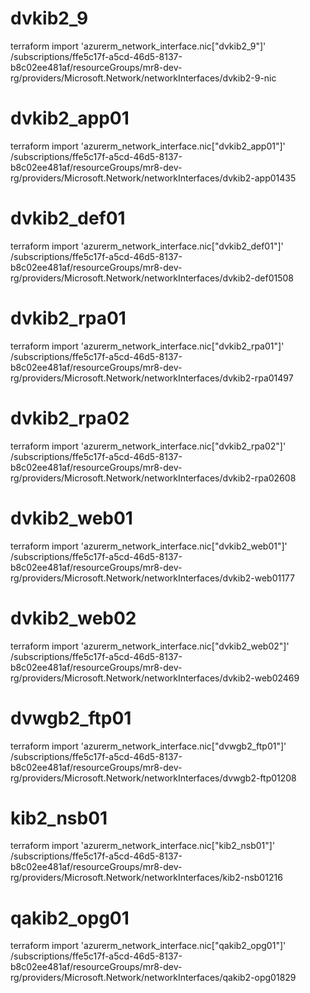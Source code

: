 # dvkib2_9
terraform import 'azurerm_network_interface.nic["dvkib2_9"]' \
/subscriptions/ffe5c17f-a5cd-46d5-8137-b8c02ee481af/resourceGroups/mr8-dev-rg/providers/Microsoft.Network/networkInterfaces/dvkib2-9-nic

# dvkib2_app01
terraform import 'azurerm_network_interface.nic["dvkib2_app01"]' \
/subscriptions/ffe5c17f-a5cd-46d5-8137-b8c02ee481af/resourceGroups/mr8-dev-rg/providers/Microsoft.Network/networkInterfaces/dvkib2-app01435

# dvkib2_def01
terraform import 'azurerm_network_interface.nic["dvkib2_def01"]' \
/subscriptions/ffe5c17f-a5cd-46d5-8137-b8c02ee481af/resourceGroups/mr8-dev-rg/providers/Microsoft.Network/networkInterfaces/dvkib2-def01508

# dvkib2_rpa01
terraform import 'azurerm_network_interface.nic["dvkib2_rpa01"]' \
/subscriptions/ffe5c17f-a5cd-46d5-8137-b8c02ee481af/resourceGroups/mr8-dev-rg/providers/Microsoft.Network/networkInterfaces/dvkib2-rpa01497

# dvkib2_rpa02
terraform import 'azurerm_network_interface.nic["dvkib2_rpa02"]' \
/subscriptions/ffe5c17f-a5cd-46d5-8137-b8c02ee481af/resourceGroups/mr8-dev-rg/providers/Microsoft.Network/networkInterfaces/dvkib2-rpa02608

# dvkib2_web01
terraform import 'azurerm_network_interface.nic["dvkib2_web01"]' \
/subscriptions/ffe5c17f-a5cd-46d5-8137-b8c02ee481af/resourceGroups/mr8-dev-rg/providers/Microsoft.Network/networkInterfaces/dvkib2-web01177

# dvkib2_web02
terraform import 'azurerm_network_interface.nic["dvkib2_web02"]' \
/subscriptions/ffe5c17f-a5cd-46d5-8137-b8c02ee481af/resourceGroups/mr8-dev-rg/providers/Microsoft.Network/networkInterfaces/dvkib2-web02469

# dvwgb2_ftp01
terraform import 'azurerm_network_interface.nic["dvwgb2_ftp01"]' \
/subscriptions/ffe5c17f-a5cd-46d5-8137-b8c02ee481af/resourceGroups/mr8-dev-rg/providers/Microsoft.Network/networkInterfaces/dvwgb2-ftp01208

# kib2_nsb01
terraform import 'azurerm_network_interface.nic["kib2_nsb01"]' \
/subscriptions/ffe5c17f-a5cd-46d5-8137-b8c02ee481af/resourceGroups/mr8-dev-rg/providers/Microsoft.Network/networkInterfaces/kib2-nsb01216

# qakib2_opg01
terraform import 'azurerm_network_interface.nic["qakib2_opg01"]' \
/subscriptions/ffe5c17f-a5cd-46d5-8137-b8c02ee481af/resourceGroups/mr8-dev-rg/providers/Microsoft.Network/networkInterfaces/qakib2-opg01829

